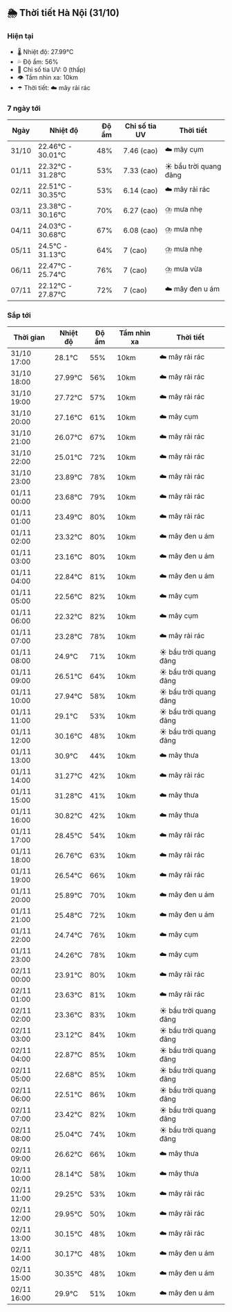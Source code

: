 ## 🌦️ Thời tiết Hà Nội (31/10)

### Hiện tại

- 🌡️ Nhiệt độ: 27.99℃
- 💦 Độ ẩm: 56%
- 🌟 Chỉ số tia UV: 0 (thấp)
- 👁️ Tầm nhìn xa: 10km
- ☂️ Thời tiết: ☁️ mây rải rác

### 7 ngày tới

| Ngày | Nhiệt độ | Độ ẩm | Chỉ số tia UV | Thời tiết |
| --- | --- | --- | --- | --- |
| 31/10 | 22.46℃ - 30.01℃ | 48% | 7.46 (cao) | ☁️ mây cụm |
| 01/11 | 22.32℃ - 31.28℃ | 53% | 7.33 (cao) | ☀️ bầu trời quang đãng |
| 02/11 | 22.51℃ - 30.35℃ | 53% | 6.14 (cao) | ☁️ mây rải rác |
| 03/11 | 23.38℃ - 30.16℃ | 70% | 6.27 (cao) | ⛈️ mưa nhẹ |
| 04/11 | 24.03℃ - 30.68℃ | 67% | 6.08 (cao) | ⛈️ mưa nhẹ |
| 05/11 | 24.5℃ - 31.13℃ | 64% | 7 (cao) | ⛈️ mưa nhẹ |
| 06/11 | 22.47℃ - 25.74℃ | 76% | 7 (cao) | ⛈️ mưa vừa |
| 07/11 | 22.12℃ - 27.87℃ | 72% | 7 (cao) | ☁️ mây đen u ám |

### Sắp tới

| Thời gian | Nhiệt độ | Độ ẩm | Tầm nhìn xa | Thời tiết |
| --- | --- | --- | --- | --- |
| 31/10 17:00 | 28.1℃ | 55% | 10km | ☁️ mây rải rác |
| 31/10 18:00 | 27.99℃ | 56% | 10km | ☁️ mây rải rác |
| 31/10 19:00 | 27.72℃ | 57% | 10km | ☁️ mây rải rác |
| 31/10 20:00 | 27.16℃ | 61% | 10km | ☁️ mây cụm |
| 31/10 21:00 | 26.07℃ | 67% | 10km | ☁️ mây rải rác |
| 31/10 22:00 | 25.01℃ | 72% | 10km | ☁️ mây rải rác |
| 31/10 23:00 | 23.89℃ | 78% | 10km | ☁️ mây rải rác |
| 01/11 00:00 | 23.68℃ | 79% | 10km | ☁️ mây rải rác |
| 01/11 01:00 | 23.49℃ | 80% | 10km | ☁️ mây rải rác |
| 01/11 02:00 | 23.32℃ | 80% | 10km | ☁️ mây đen u ám |
| 01/11 03:00 | 23.16℃ | 80% | 10km | ☁️ mây đen u ám |
| 01/11 04:00 | 22.84℃ | 81% | 10km | ☁️ mây đen u ám |
| 01/11 05:00 | 22.56℃ | 82% | 10km | ☁️ mây cụm |
| 01/11 06:00 | 22.32℃ | 82% | 10km | ☁️ mây cụm |
| 01/11 07:00 | 23.28℃ | 78% | 10km | ☁️ mây rải rác |
| 01/11 08:00 | 24.9℃ | 71% | 10km | ☀️ bầu trời quang đãng |
| 01/11 09:00 | 26.51℃ | 64% | 10km | ☀️ bầu trời quang đãng |
| 01/11 10:00 | 27.94℃ | 58% | 10km | ☀️ bầu trời quang đãng |
| 01/11 11:00 | 29.1℃ | 53% | 10km | ☀️ bầu trời quang đãng |
| 01/11 12:00 | 30.16℃ | 48% | 10km | ☀️ bầu trời quang đãng |
| 01/11 13:00 | 30.9℃ | 44% | 10km | ☁️ mây thưa |
| 01/11 14:00 | 31.27℃ | 42% | 10km | ☁️ mây rải rác |
| 01/11 15:00 | 31.28℃ | 41% | 10km | ☁️ mây thưa |
| 01/11 16:00 | 30.82℃ | 42% | 10km | ☁️ mây thưa |
| 01/11 17:00 | 28.45℃ | 54% | 10km | ☁️ mây rải rác |
| 01/11 18:00 | 26.76℃ | 63% | 10km | ☁️ mây rải rác |
| 01/11 19:00 | 26.54℃ | 66% | 10km | ☁️ mây rải rác |
| 01/11 20:00 | 25.89℃ | 70% | 10km | ☁️ mây đen u ám |
| 01/11 21:00 | 25.48℃ | 72% | 10km | ☁️ mây đen u ám |
| 01/11 22:00 | 24.74℃ | 76% | 10km | ☁️ mây cụm |
| 01/11 23:00 | 24.26℃ | 78% | 10km | ☁️ mây cụm |
| 02/11 00:00 | 23.91℃ | 80% | 10km | ☁️ mây rải rác |
| 02/11 01:00 | 23.63℃ | 81% | 10km | ☁️ mây rải rác |
| 02/11 02:00 | 23.36℃ | 83% | 10km | ☀️ bầu trời quang đãng |
| 02/11 03:00 | 23.12℃ | 84% | 10km | ☀️ bầu trời quang đãng |
| 02/11 04:00 | 22.87℃ | 85% | 10km | ☀️ bầu trời quang đãng |
| 02/11 05:00 | 22.68℃ | 85% | 10km | ☀️ bầu trời quang đãng |
| 02/11 06:00 | 22.51℃ | 86% | 10km | ☀️ bầu trời quang đãng |
| 02/11 07:00 | 23.42℃ | 82% | 10km | ☀️ bầu trời quang đãng |
| 02/11 08:00 | 25.04℃ | 74% | 10km | ☀️ bầu trời quang đãng |
| 02/11 09:00 | 26.62℃ | 66% | 10km | ☁️ mây thưa |
| 02/11 10:00 | 28.14℃ | 58% | 10km | ☁️ mây thưa |
| 02/11 11:00 | 29.25℃ | 53% | 10km | ☁️ mây rải rác |
| 02/11 12:00 | 29.95℃ | 50% | 10km | ☁️ mây rải rác |
| 02/11 13:00 | 30.15℃ | 48% | 10km | ☁️ mây rải rác |
| 02/11 14:00 | 30.17℃ | 48% | 10km | ☁️ mây đen u ám |
| 02/11 15:00 | 30.35℃ | 48% | 10km | ☁️ mây đen u ám |
| 02/11 16:00 | 29.9℃ | 51% | 10km | ☁️ mây đen u ám |
